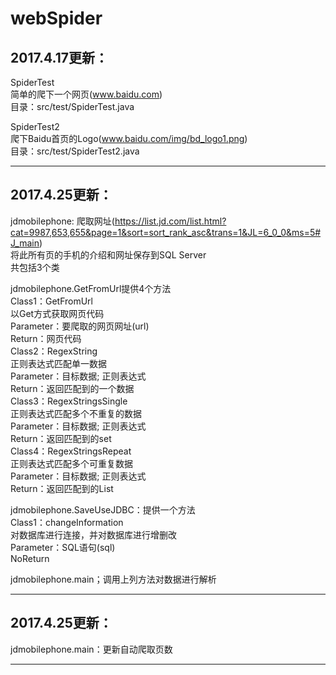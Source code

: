 # webSpider

2017.4.17更新：
----
SpiderTest</br>
简单的爬下一个网页(www.baidu.com)</br>
目录：src/test/SpiderTest.java</br>

SpiderTest2</br>
爬下Baidu首页的Logo(www.baidu.com/img/bd_logo1.png)</br>
目录：src/test/SpiderTest2.java</br>

----
2017.4.25更新：
----
jdmobilephone:
爬取网址(https://list.jd.com/list.html?cat=9987,653,655&page=1&sort=sort_rank_asc&trans=1&JL=6_0_0&ms=5#J_main)</br>
将此所有页的手机的介绍和网址保存到SQL Server</br>
共包括3个类</br>

jdmobilephone.GetFromUrl提供4个方法</br>
Class1：GetFromUrl</br>
以Get方式获取网页代码</br>
Parameter：要爬取的网页网址(url)</br>
Return：网页代码</br>
Class2：RegexString</br>
正则表达式匹配单一数据</br>
Parameter：目标数据; 正则表达式</br>
Return：返回匹配到的一个数据</br>
Class3：RegexStringsSingle</br>
正则表达式匹配多个不重复的数据</br>
Parameter：目标数据; 正则表达式</br>
Return：返回匹配到的set</br>
Class4：RegexStringsRepeat</br>
正则表达式匹配多个可重复数据</br>
Parameter：目标数据; 正则表达式</br>
Return：返回匹配到的List</br>

jdmobilephone.SaveUseJDBC：提供一个方法</br>
Class1：changeInformation</br>
对数据库进行连接，并对数据库进行增删改</br>
Parameter：SQL语句(sql)</br>
NoReturn</br>

jdmobilephone.main；调用上列方法对数据进行解析</br>

----
2017.4.25更新：
----
jdmobilephone.main：更新自动爬取页数

----
